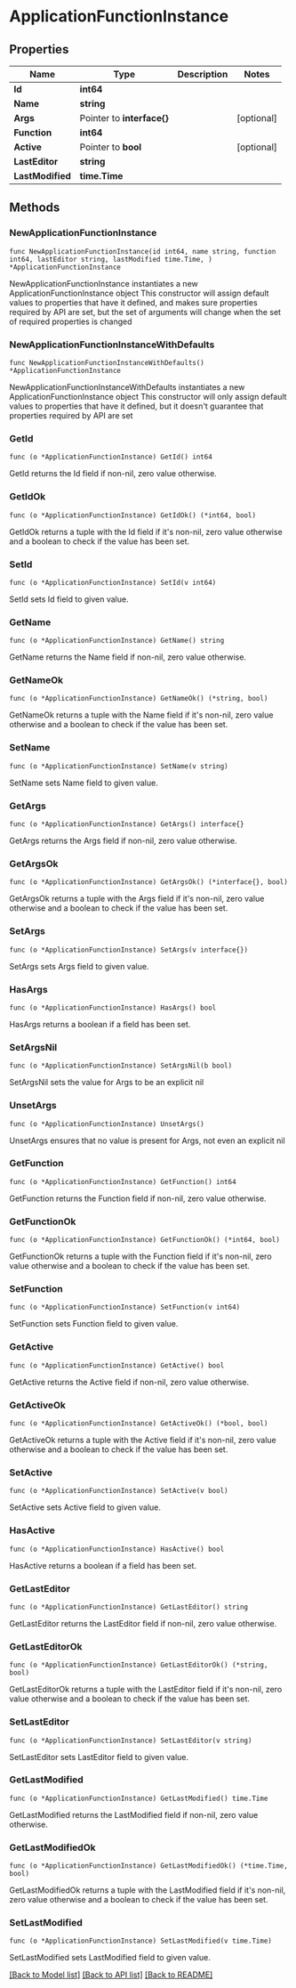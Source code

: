 # ApplicationFunctionInstance

## Properties

Name | Type | Description | Notes
------------ | ------------- | ------------- | -------------
**Id** | **int64** |  | 
**Name** | **string** |  | 
**Args** | Pointer to **interface{}** |  | [optional] 
**Function** | **int64** |  | 
**Active** | Pointer to **bool** |  | [optional] 
**LastEditor** | **string** |  | 
**LastModified** | **time.Time** |  | 

## Methods

### NewApplicationFunctionInstance

`func NewApplicationFunctionInstance(id int64, name string, function int64, lastEditor string, lastModified time.Time, ) *ApplicationFunctionInstance`

NewApplicationFunctionInstance instantiates a new ApplicationFunctionInstance object
This constructor will assign default values to properties that have it defined,
and makes sure properties required by API are set, but the set of arguments
will change when the set of required properties is changed

### NewApplicationFunctionInstanceWithDefaults

`func NewApplicationFunctionInstanceWithDefaults() *ApplicationFunctionInstance`

NewApplicationFunctionInstanceWithDefaults instantiates a new ApplicationFunctionInstance object
This constructor will only assign default values to properties that have it defined,
but it doesn't guarantee that properties required by API are set

### GetId

`func (o *ApplicationFunctionInstance) GetId() int64`

GetId returns the Id field if non-nil, zero value otherwise.

### GetIdOk

`func (o *ApplicationFunctionInstance) GetIdOk() (*int64, bool)`

GetIdOk returns a tuple with the Id field if it's non-nil, zero value otherwise
and a boolean to check if the value has been set.

### SetId

`func (o *ApplicationFunctionInstance) SetId(v int64)`

SetId sets Id field to given value.


### GetName

`func (o *ApplicationFunctionInstance) GetName() string`

GetName returns the Name field if non-nil, zero value otherwise.

### GetNameOk

`func (o *ApplicationFunctionInstance) GetNameOk() (*string, bool)`

GetNameOk returns a tuple with the Name field if it's non-nil, zero value otherwise
and a boolean to check if the value has been set.

### SetName

`func (o *ApplicationFunctionInstance) SetName(v string)`

SetName sets Name field to given value.


### GetArgs

`func (o *ApplicationFunctionInstance) GetArgs() interface{}`

GetArgs returns the Args field if non-nil, zero value otherwise.

### GetArgsOk

`func (o *ApplicationFunctionInstance) GetArgsOk() (*interface{}, bool)`

GetArgsOk returns a tuple with the Args field if it's non-nil, zero value otherwise
and a boolean to check if the value has been set.

### SetArgs

`func (o *ApplicationFunctionInstance) SetArgs(v interface{})`

SetArgs sets Args field to given value.

### HasArgs

`func (o *ApplicationFunctionInstance) HasArgs() bool`

HasArgs returns a boolean if a field has been set.

### SetArgsNil

`func (o *ApplicationFunctionInstance) SetArgsNil(b bool)`

 SetArgsNil sets the value for Args to be an explicit nil

### UnsetArgs
`func (o *ApplicationFunctionInstance) UnsetArgs()`

UnsetArgs ensures that no value is present for Args, not even an explicit nil
### GetFunction

`func (o *ApplicationFunctionInstance) GetFunction() int64`

GetFunction returns the Function field if non-nil, zero value otherwise.

### GetFunctionOk

`func (o *ApplicationFunctionInstance) GetFunctionOk() (*int64, bool)`

GetFunctionOk returns a tuple with the Function field if it's non-nil, zero value otherwise
and a boolean to check if the value has been set.

### SetFunction

`func (o *ApplicationFunctionInstance) SetFunction(v int64)`

SetFunction sets Function field to given value.


### GetActive

`func (o *ApplicationFunctionInstance) GetActive() bool`

GetActive returns the Active field if non-nil, zero value otherwise.

### GetActiveOk

`func (o *ApplicationFunctionInstance) GetActiveOk() (*bool, bool)`

GetActiveOk returns a tuple with the Active field if it's non-nil, zero value otherwise
and a boolean to check if the value has been set.

### SetActive

`func (o *ApplicationFunctionInstance) SetActive(v bool)`

SetActive sets Active field to given value.

### HasActive

`func (o *ApplicationFunctionInstance) HasActive() bool`

HasActive returns a boolean if a field has been set.

### GetLastEditor

`func (o *ApplicationFunctionInstance) GetLastEditor() string`

GetLastEditor returns the LastEditor field if non-nil, zero value otherwise.

### GetLastEditorOk

`func (o *ApplicationFunctionInstance) GetLastEditorOk() (*string, bool)`

GetLastEditorOk returns a tuple with the LastEditor field if it's non-nil, zero value otherwise
and a boolean to check if the value has been set.

### SetLastEditor

`func (o *ApplicationFunctionInstance) SetLastEditor(v string)`

SetLastEditor sets LastEditor field to given value.


### GetLastModified

`func (o *ApplicationFunctionInstance) GetLastModified() time.Time`

GetLastModified returns the LastModified field if non-nil, zero value otherwise.

### GetLastModifiedOk

`func (o *ApplicationFunctionInstance) GetLastModifiedOk() (*time.Time, bool)`

GetLastModifiedOk returns a tuple with the LastModified field if it's non-nil, zero value otherwise
and a boolean to check if the value has been set.

### SetLastModified

`func (o *ApplicationFunctionInstance) SetLastModified(v time.Time)`

SetLastModified sets LastModified field to given value.



[[Back to Model list]](../README.md#documentation-for-models) [[Back to API list]](../README.md#documentation-for-api-endpoints) [[Back to README]](../README.md)


